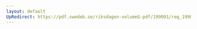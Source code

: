 ```yaml
---
layout: default
UpRedirect: https://pdf.swedeb.se/riksdagen-volumeG-pdf/199091/reg_199091/reg_199091_0793.pdf
---
```

